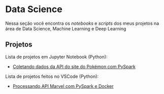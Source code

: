 # Data Science

Nessa seção você encontra os <i>notebooks</i> e <i>scripts</i> dos meus projetos na área de Data Science, Machine Learning e Deep Learning

## Projetos
Lista de projetos em Jupyter Notebook (Python):
- [Coletando dados da API do site do Pokémon com PySpark](https://github.com/juniorverli/data-engineer/blob/main/Coletando%20dados%20da%20API%20do%20site%20do%20Pok%C3%A9mon%20com%20PySpark.ipynb)


Lista de projetos feitos no VSCode (Python):

- [Processando API Marvel com PySpark e Docker](https://github.com/juniorverli/data-engineer/tree/main/Processando%20API%20Marvel%20com%20PySpark%20e%20Docker)
